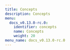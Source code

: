 ```yaml
---
title: Concepts
description: Concepts
menu:
  docs_v0.13.0-rc.0:
    identifier: concepts
    name: Concepts
    weight: 20
menu_name: docs_v0.13.0-rc.0
---
```

